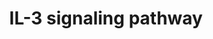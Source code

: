 ---
annotations:
- type: Pathway Ontology
  value: interleukin-3 signaling pathway
authors:
- MaintBot
- Mkutmon
- Eweitz
description: 'Interleukin-3 belongs to a family of cytokines, which includes IL-5
  and GM-CSF. It signals through a receptor complex comprising of an IL-3 specific
  IL-3 receptor alpha subunit (IL3RA) and a common beta chain, which is shared between
  all members of this cytokine family. Binding of IL-3 to IL3RA recruits the beta
  chain to the complex, which activates the JAK/STAT, MAPK and PI 3-kinase signaling
  modules.  Source: NetPath http://www.netpath.org/pathways?path_id=NetPath_15'
last-edited: 2021-05-23
organisms:
- Canis familiaris
redirect_from:
- /index.php/Pathway:WP1150
- /instance/WP1150
schema-jsonld:
- '@context': https://schema.org/
  '@id': https://wikipathways.github.io/pathways/WP1150.html
  '@type': Dataset
  creator:
    '@type': Organization
    name: WikiPathways
  description: 'Interleukin-3 belongs to a family of cytokines, which includes IL-5
    and GM-CSF. It signals through a receptor complex comprising of an IL-3 specific
    IL-3 receptor alpha subunit (IL3RA) and a common beta chain, which is shared between
    all members of this cytokine family. Binding of IL-3 to IL3RA recruits the beta
    chain to the complex, which activates the JAK/STAT, MAPK and PI 3-kinase signaling
    modules.  Source: NetPath http://www.netpath.org/pathways?path_id=NetPath_15'
  keywords:
  - PTPN6
  - YWHAZ
  - CREB1
  - CDC42
  - MATK
  - GAB2
  - MAPK1
  - SELP
  - BCL2L1
  - HCK
  - GRB2
  - IL3RA
  - PXN
  - CHEK1
  - SOS1
  - SHC1
  - SLC2A1
  - RAPGEF1
  - PIK3R1
  - PRKCB
  - MAPKAPK2
  - IL3
  - BCL2
  - RAP1A
  - PIK3R2
  - SOCS2
  - STAT5A
  - TYK2
  - GATA2
  - MRAS
  - PPP2CA
  - Gene Symbol
  - RPS6KB2
  - CBL
  - GATA1
  - STAT1
  - SOCS3
  - CSF2RB
  - ID1
  - PRKACA
  - PILRB
  - FCER2
  - SRC
  - STAT6
  - YWHAB
  - PIK3CD
  - SPI1
  - MAP2K1
  - ATF2
  - CRK
  - MMP9
  - BMX
  - BIRC5
  - PTK2
  - VCL
  - GNB2L1
  - NFKB1
  - BAD
  - STAT3
  - MAPK9
  - RAC1
  - SYK
  - CISH
  - JAK1
  - ATF1
  - FES
  - PTPN11
  - RAC2
  - RARA
  - TEC
  - KCNIP3
  - BCL2L11
  - PRKCA
  - PIK3CA
  - CRKL
  - YWHAQ
  - GSK3B
  - JAK2
  - RXRA
  - PAK1
  - MMP2
  - AKT1
  - GSK3A
  - MAPK7
  - VAV1
  - MAPK3
  - INPP5D
  - MAPK8
  - HRAS
  - BAX
  - MAPK14
  - FYN
  - STAT5B
  - DNM1
  - TNFRSF1B
  - LCK
  - LYN
  - GAB1
  - RAF1
  - FOXO1
  - HSPB1
  license: CC0
  name: IL-3 signaling pathway
seo: CreativeWork
title: IL-3 signaling pathway
wpid: WP1150
---
